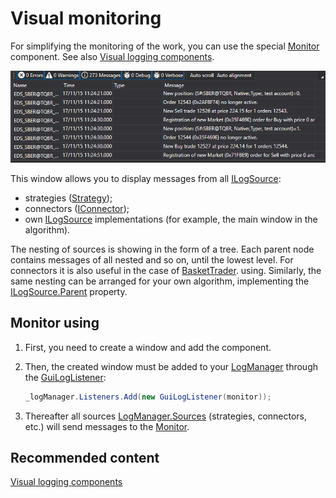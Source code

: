 # Visual monitoring

For simplifying the monitoring of the work, you can use the special [Monitor](xref:StockSharp.Xaml.Monitor) component. See also [Visual logging components](../graphical_user_interface/logging.md). 

![GUI LogControl](../../../images/gui_logcontrol.png)

This window allows you to display messages from all [ILogSource](xref:StockSharp.Logging.ILogSource): 

- strategies ([Strategy](xref:StockSharp.Algo.Strategies.Strategy));
- connectors ([IConnector](xref:StockSharp.BusinessEntities.IConnector));
- own [ILogSource](xref:StockSharp.Logging.ILogSource) implementations (for example, the main window in the algorithm).

The nesting of sources is showing in the form of a tree. Each parent node contains messages of all nested and so on, until the lowest level. For connectors it is also useful in the case of [BasketTrader](../connectors.md). using. Similarly, the same nesting can be arranged for your own algorithm, implementing the [ILogSource.Parent](xref:StockSharp.Logging.ILogSource.Parent) property. 

## Monitor using

1. First, you need to create a window and add the component.
2. Then, the created window must be added to your [LogManager](xref:StockSharp.Logging.LogManager) through the [GuiLogListener](xref:StockSharp.Xaml.GuiLogListener):

   ```cs
   _logManager.Listeners.Add(new GuiLogListener(monitor));
   ```
3. Thereafter all sources [LogManager.Sources](xref:StockSharp.Logging.LogManager.Sources) (strategies, connectors, etc.) will send messages to the [Monitor](xref:StockSharp.Xaml.Monitor).

## Recommended content

[Visual logging components](../graphical_user_interface/logging.md)
